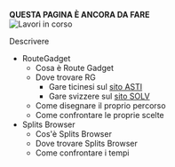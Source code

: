 **QUESTA PAGINA È ANCORA DA FARE**  
![Lavori in corso](/doc/img/lavori_in_corso.png)

Descrivere

- RouteGadget
    - Cosa è Route Gadget
    - Dove trovare RG
        - Gare ticinesi sul [sito ASTI](http://www.asti-ticino.ch/co/routeGadget/cgi-bin/reitti.cgi) 
        - Gare svizzere sul [sito SOLV](http://www.routegadget.ch/binperl/reitti.cgi)
    - Come disegnare il proprio percorso
    - Come confrontare le proprie scelte
- Splits Browser
    - Cos'è Splits Browser
    - Dove trovare Splits Browser
    - Come confrontare i tempi